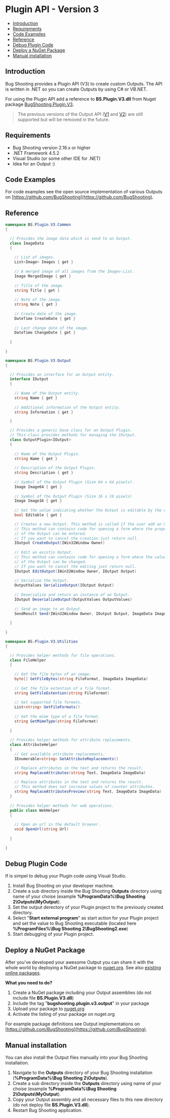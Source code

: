 # Plugin API - Version 3

* [Introduction](#introduction)
* [Requirements](#requirements)
* [Code Examples](#examples)
* [Reference](#reference)
* [Debug Plugin Code](#debug)
* [Deploy a NuGet Package](#deploynuget)
* [Manual installation](#manualinstallation)

## <a name="introduction"></a>Introduction

Bug Shooting provides a Plugin API (V3) to create custom Outputs. The API is written in .NET so you can create Outputs by using C# or VB.NET.

For using the Plugin API add a reference to **BS.Plugin.V3.dll** from Nuget package [BugShooting.Plugin.V3](https://www.nuget.org/packages/BugShooting.Plugin.V3).

> The previous versions of the Output API ([V1](https://bugshooting.manuscript.com/f/page?W26) and [V2](https://bugshooting.manuscript.com/f/page?W34)) are still supported but will be removed in the future.

## <a name="requirements"></a>Requirements

- Bug Shooting version 2.16.x or higher
- .NET Framework 4.5.2
- Visual Studio (or some other IDE for .NET)
- Idea for an Output :)

## <a name="examples"></a>Code Examples

For code examples see the open source implementation of various Outputs on [https://github.com/BugShooting](https://github.com/BugShooting).

## <a name="reference"></a>Reference

```csharp
namespace BS.Plugin.V3.Common
{

  // Provides the image data which is send to an Output.
  class ImageData
  {
  
    // List of images.
    List<Image> Images { get }
    
    // A merged image of all images from the Images-List.
    Image MergedImage { get }
    
    // Title of the image.
    string Title { get }
    
    // Note of the image.
    string Note { get }
    
    // Create date of the image.
    DateTime CreateDate { get }
    
    // Last change date of the image.
    DateTime ChangeDate { get }
    
  }
  
}

namespace BS.Plugin.V3.Output
{

  // Provides an interface for an Output entity.
  interface IOutput
  {
  
    // Name of the Output entity.
    string Name { get }
    
    // Additional information of the Output entity.
    string Information { get }

  }

  // Provides a generic base class for an Output Plugin.
  // This class provides methods for managing the IOutput.
  class OutputPlugin<IOutput>
  {
  
    // Name of the Output Plugin.
    string Name { get }
    
    // Description of the Output Plugin.
    string Description { get }
    
    // Symbol of the Output Plugin (Size 64 x 64 pixels).
    Image Image64 { get }
    
    // Symbol of the Output Plugin (Size 16 x 16 pixels)
    Image Image16 { get }
    
    // Get the value indicating whether the Output is editable by the user.
    bool Editable { get }

    // Creates a new Output. This method is called if the user add an Output.
    // This method can contains code for opening a form where the properties
    // of the Output can be entered. 
    // If you want to cancel the creation just return null.
    IOutput CreateOutput(IWin32Window Owner)
    
    // Edit an existin Output. 
    // This method can contains code for opening a form where the values
    // of the Output can be changed. 
    // If you want to cancel the editing just return null.
    IOutput EditOutput(IWin32Window Owner, IOutput Output)
    
    // Serialize the Output.
    OutputValues SerializeOutput(IOutput Output)
    
    // Deserialize and return an instance of an Output.
    IOutput DeserializeOutput(OutputValues OutputValues)
    
    // Send an image to an Output.
    SendResult Send(IWin32Window Owner, IOutput Output, ImageData ImageData)
    
  }
  
}

namespace BS.Plugin.V3.Utilities
{

  // Provides helper methods for file operations.
  class FileHelper
  {
  
    // Get the file bytes of an image.
    byte[] GetFileBytes(string FileFormat, ImageData ImageData)
    
    // Get the file extention of a file format.
    string GetFileExtention(string FileFormat)
    
    // Get supported file formats.
    List<string> GetFileFormats()
    
    // Get the mime type of a file format.
    string GetMimeType(string FileFormat)
   
  }
  
  // Provides helper methods for attribute replacements.
  class AttributeHelper
  {
    // Get available attribute replacements.
    IEnumerable<string> GetAttributeReplacements()

    // Replace attributes in the text and returns the result.
    string ReplaceAttributes(string Text, ImageData ImageData)
    
    // Replace attributes in the text and returns the result.
    // This method does not increase values of counter attributes.
    string ReplaceAttributesPreview(string Text, ImageData ImageData)
  }
  
  // Provides helper methods for web operations.
  public class WebHelper
  {
  
    // Open an url in the default browser.
    void OpenUrl(string Url)
    
  }
  
}
```

## <a name="debug"></a>Debug Plugin Code

If is simpel to debug your Plugin code using Visual Studio.

1. Install Bug Shooting on your developer machine.
2. Create a sub directory inside the Bug Shooting **Outputs** directory using name of your choise (example **%ProgramData%\Bug Shooting 2\Outputs\MyOutput**).
3. Set the output derectory of your Plugin project to the previously created directory.
4. Select "**Start external program**" as start action for your Plugin project and set the value to Bug Shooting executable (located here **%ProgramFiles%\Bug Shooting 2\BugShooting2.exe**)
5. Start debugging of your Plugin project.

## <a name="deploynuget"></a>Deploy a NuGet Package

After you've developed your awesome Output you can share it with the whole world by deploying a NuGet package to [nuget.org](https://www.nuget.org). See also [existing online packages](https://www.nuget.org/packages?q=Tags%3A%22bugshooting.plugin.v3.output%22).

**What you need to do?**
1. Create a NuGet package including your Output assemblies (do not include file **BS.Plugin.V3.dll**)
2. Include the tag "**bugshooting.plugin.v3.output**" in your package
3. Upload your package to [nuget.org](https://www.nuget.org)
4. Activate the listing of your package on nuget.org

For example package definitions see Output implementations on [https://github.com/BugShooting](https://github.com/BugShooting).

## <a name="manualinstallation"></a>Manual installation

You can also install the Output files manually into your Bug Shooting installation.

1. Navigate to the **Outputs** directory of your Bug Shooting installation (**%ProgramData%\Bug Shooting 2\Outputs**).
2. Create a sub directory inside the **Outputs** directory using name of your choise (example **%ProgramData%\Bug Shooting 2\Outputs\MyOutput**).
3. Copy your Output assembly and all necessary files to this new directory (do not deploy file **BS.Plugin.V3.dll**).
4. Restart Bug Shooting application.
